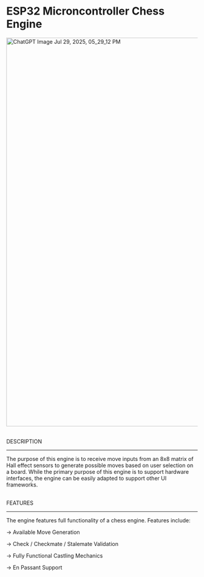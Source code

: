 # ESP32 Microncontroller Chess Engine

<img width="1024" height="1024" alt="ChatGPT Image Jul 29, 2025, 05_29_12 PM" src="https://github.com/user-attachments/assets/ed814772-209a-4e93-b8ab-5a82de4713ee" />



\
DESCRIPTION
_____________________________________________

The purpose of this engine is to receive move inputs from an 8x8 matrix of Hall effect sensors to generate possible moves based on user selection on a board. While the primary purpose of this engine is to support hardware interfaces, the engine can be easily adapted to support other UI frameworks.



\
FEATURES
____________________________________________

The engine features full functionality of a chess engine. Features include:

   ->   Available Move Generation
  
   ->   Check / Checkmate / Stalemate Validation
  
   ->   Fully Functional Castling Mechanics
  
   ->   En Passant Support


